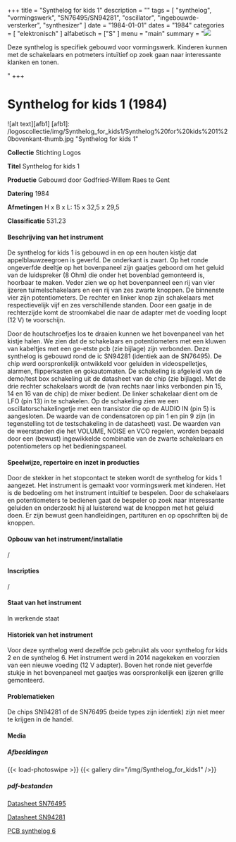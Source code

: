 ﻿+++
title = "Synthelog for kids 1"
description = ""
tags = [
"synthelog", "vormingswerk", "SN76495/SN94281", "oscillator", "ingebouwde-versterker", "synthesizer"
]
date = "1984-01-01"
dates = "1984"
categories = [ "elektronisch"
]
alfabetisch = ["S"
]
menu = "main"
summary = "<a href='/logoscollectie/1984/synthelog_for_kids1'><img src='/logoscollectie/img/Synthelog_for_kids1/Synthelog%20for%20kids%201%20bovenkant-thumb.jpg'></a><p>Deze synthelog is specifiek gebouwd voor vormingswerk. Kinderen kunnen met de schakelaars en potmeters intuïtief op zoek gaan naar interessante klanken en tonen.</p>"
+++

# Synthelog for kids 1 (1984)

![alt text][afb1]
[afb1]: /logoscollectie/img/Synthelog_for_kids1/Synthelog%20for%20kids%201%20bovenkant-thumb.jpg "Synthelog for kids 1"

**Collectie**
Stichting Logos

**Titel**
Synthelog for kids 1

**Productie**
Gebouwd door Godfried-Willem Raes te Gent

**Datering**
1984

**Afmetingen**
H x B x L: 15 x 32,5 x 29,5

**Classificatie**
531.23

#### Beschrijving van het instrument
De synthelog for kids 1 is gebouwd in en op een houten kistje dat appelblauwzeegroen is geverfd. De onderkant is zwart. Op het ronde ongeverfde deeltje op het bovenpaneel zijn gaatjes geboord om het geluid van de luidspreker (8 Ohm) die onder het bovenblad gemonteerd is, hoorbaar te maken. Veder zien we op het bovenpanneel een rij van vier ijzeren tuimelschakelaars en een rij van zes zwarte knoppen. De binnenste vier zijn potentiometers. De rechter en linker knop zijn schakelaars met respectievelijk vijf en zes verschillende standen. Door een gaatje in de rechterzijde komt de stroomkabel die naar de adapter met de voeding loopt (12 V) te voorschijn. 

Door de houtschroefjes los te draaien kunnen we het bovenpaneel van het kistje halen. We zien dat de schakelaars en potentiometers met een kluwen van kabeltjes met een ge-etste pcb (zie bijlage) zijn verbonden. Deze synthelog is gebouwd rond de ic SN94281 (identiek aan de SN76495). De chip werd oorspronkelijk ontwikkeld voor geluiden in videospelletjes, alarmen, flipperkasten en gokautomaten. De schakeling is afgeleid van de demo/test box schakeling uit de datasheet van de chip (zie bijlage). Met de drie rechter schakelaars wordt de (van rechts naar links verbonden pin 15, 14 en 16 van de chip) de mixer bedient. De linker schakelaar dient om de LFO (pin 13) in te schakelen. Op de schakeling zien we een oscillatorschakelingetje met een transistor die op de AUDIO IN (pin 5) is aangesloten. De waarde van de condensatoren op pin 1 en pin 9 zijn (in tegenstelling tot de testschakeling in de datasheet) vast. De waarden van de weerstanden die het VOLUME, NOISE en VCO regelen, worden bepaald door een (bewust) ingewikkelde combinatie van de zwarte schakelaars en potentiometers op het bedieningspaneel.

#### Speelwijze, repertoire en inzet in producties
Door de stekker in het stopcontact te steken wordt de synthelog for kids 1 aangezet. Het instrument is gemaakt voor vormingswerk met kinderen. Het is de bedoeling om het instrument intuïtief te bespelen. Door de schakelaars en potentiometers te bedienen gaat de bespeler op zoek naar interessante geluiden en onderzoekt hij al luisterend wat de knoppen met het geluid doen. Er zijn bewust geen handleidingen, partituren en op opschriften bij de knoppen.

#### Opbouw van het instrument/installatie
/

#### Inscripties
/

#### Staat van het instrument
In werkende staat 

#### Historiek van het instrument
Voor deze synthelog werd dezelfde pcb gebruikt als voor synthelog for kids 2 en de synthelog 6.
Het instrument werd in 2014 nagekeken en voorzien van een nieuwe voeding (12 V adapter). Boven het ronde niet geverfde stukje in het bovenpaneel met gaatjes was oorspronkelijk een ijzeren grille gemonteerd.

#### Problematieken
De chips SN94281 of de SN76495 (beide types zijn identiek) zijn niet meer te krijgen in de handel.

#### Media
##### Afbeeldingen
{{< load-photoswipe >}}
{{< gallery dir="/img/Synthelog_for_kids1" />}}

##### pdf-bestanden
[Datasheet SN76495](/logoscollectie/pdf/Synthelog_for_kids/Datasheet_SN76495.pdf)

[Datasheet SN94281](/logoscollectie/pdf/Synthelog_for_kids/Datasheet_SN94281.pdf)

[PCB synthelog 6](/logoscollectie/pdf/Synthelog_for_kids/PCB_synthelog_6.pdf)

